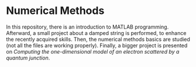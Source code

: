 # Numerical Methods

In this repository, there is an introduction to MATLAB programming. Afterward, a small project about a damped string is performed, to enhance the recently acquired skills. Then, the numerical methods basics are studied (not all the files are working properly). Finally, a bigger project is presented on *Computing the one-dimensional model of an electron scattered by a quantum junction*.
